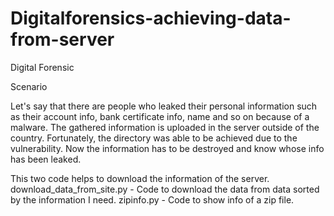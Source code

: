 # Digitalforensics-achieving-data-from-server

Digital Forensic

Scenario

Let's say that there are people who leaked their personal information such as their account info, bank certificate info, name and so on because of a malware. The gathered information is uploaded in the server outside of the country. Fortunately, the directory was able to be achieved due to the vulnerability. Now the information has to be destroyed and know whose info has been leaked.

This two code helps to download the information of the server.
download_data_from_site.py - Code to download the data from data sorted by the information I need.
zipinfo.py - Code to show info of a zip file.
